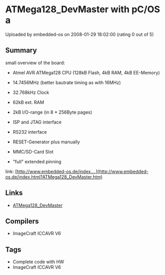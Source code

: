 # ATMega128_DevMaster with pC/OS a

Uploaded by embedded-os on 2008-01-29 18:02:00 (rating 0 out of 5)

## Summary

small overview of the board:  

* Atmel AVR ATMega128 CPU (128kB Flash, 4kB RAM, 4kB EE-Memory)  

* 14.7456MHz (better bautrate timing as with 16MHz)  

* 32.768kHz Clock  

* 62kB ext. RAM  

* 2kB I/O-range (in 8 * 256Byte pages)  

* ISP and JTAG interface  

* RS232 interface  

* RESET-Generator plus manually  

* MMC/SD-Card Slot  

* "full" extended pinning


link: [http://www.embedded-os.de/index....](http://www.embedded-os.de/index.html?ATMega128_DevMaster.htm)

## Links

- [ATMega128_DevMaster](http://www.embedded-os.de/index.html?ATMega128_DevMaster.htm)

## Compilers

- ImageCraft ICCAVR V6

## Tags

- Complete code with HW
- ImageCraft ICCAVR V6
